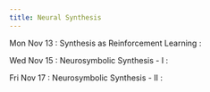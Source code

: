 ```yaml
---
title: Neural Synthesis
---
```


Mon Nov 13
: Synthesis as Reinforcement Learning
  : []()

Wed Nov 15
: Neurosymbolic Synthesis - I
  : []()

Fri Nov 17
: Neurosymbolic Synthesis - II
  : []()
